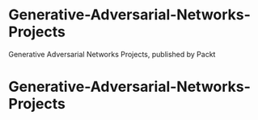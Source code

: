 # Generative-Adversarial-Networks-Projects
Generative Adversarial Networks Projects, published by Packt
# Generative-Adversarial-Networks-Projects
